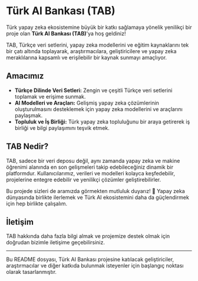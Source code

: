 # Türk AI Bankası (TAB)

Türk yapay zeka ekosistemine büyük bir katkı sağlamaya yönelik yenilikçi bir proje olan **Türk AI Bankası (TAB)**'ya hoş geldiniz!

TAB, Türkçe veri setlerini, yapay zeka modellerini ve eğitim kaynaklarını tek bir çatı altında toplayarak, araştırmacılara, geliştiricilere ve yapay zeka meraklılarına kapsamlı ve erişilebilir bir kaynak sunmayı amaçlıyor.

## Amacımız

- **Türkçe Dilinde Veri Setleri:** Zengin ve çeşitli Türkçe veri setlerini toplamak ve erişime sunmak.
- **AI Modelleri ve Araçları:** Gelişmiş yapay zeka çözümlerinin oluşturulmasını desteklemek için yapay zeka modellerini ve araçlarını paylaşmak.
- **Topluluk ve İş Birliği:** Türk yapay zeka topluluğunu bir araya getirerek iş birliği ve bilgi paylaşımını teşvik etmek.

## TAB Nedir?

TAB, sadece bir veri deposu değil, aynı zamanda yapay zeka ve makine öğrenimi alanında en son gelişmeleri takip edebileceğiniz dinamik bir platformdur. Kullanıcılarımız, verileri ve modelleri kolayca keşfedebilir, projelerine entegre edebilir ve yenilikçi çözümler geliştirebilirler.

Bu projede sizleri de aramızda görmekten mutluluk duyarız! 🌟 Yapay zeka dünyasında birlikte ilerlemek ve Türk AI ekosistemini daha da güçlendirmek için hep birlikte çalışalım.

## İletişim

TAB hakkında daha fazla bilgi almak ve projemize destek olmak için doğrudan bizimle iletişime geçebilirsiniz.

---

Bu README dosyası, Türk AI Bankası projesine katılacak geliştiriciler, araştırmacılar ve diğer katkıda bulunmak isteyenler için başlangıç noktası olarak tasarlanmıştır. 

